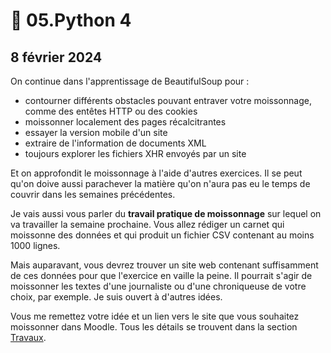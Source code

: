 # 🥣 05.Python 4

## 8 février 2024

On continue dans l'apprentissage de BeautifulSoup pour :

* contourner différents obstacles pouvant entraver votre moissonnage, comme des entêtes HTTP ou des cookies&#x20;
* moissonner localement des pages récalcitrantes
* essayer la version mobile d'un site
* extraire de l'information de documents XML
* toujours explorer les fichiers XHR envoyés par un site

Et on approfondit le moissonnage à l'aide d'autres exercices. Il se peut qu'on doive aussi parachever la matière qu'on n'aura pas eu le temps de couvrir dans les semaines précédentes.

Je vais aussi vous parler du **travail pratique de moissonnage** sur lequel on va travailler la semaine prochaine. Vous allez rédiger un carnet qui moissonne des données et qui produit un fichier CSV contenant au moins 1000 lignes.

Mais auparavant, vous devrez trouver un site web contenant suffisamment de ces données pour que l'exercice en vaille la peine. Il pourrait s'agir de moissonner les textes d'une journaliste ou d'une chroniqueuse de votre choix, par exemple. Je suis ouvert à d'autres idées.

Vous me remettez votre idée et un lien vers le site que vous souhaitez moissonner dans Moodle. Tous les détails se trouvent dans la section [Travaux](../travaux/travaux.md#devoir-3).
